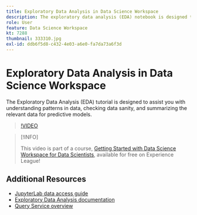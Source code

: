 ```yaml
---
title: Exploratory Data Analysis in Data Science Workspace
description: The exploratory data analysis (EDA) notebook is designed to assist you with discovering patterns in data, checking data sanity, and summarizing the relevant data for predictive models.
role: User
feature: Data Science Workspace
kt: 7288
thumbnail: 333310.jpg
exl-id: ddb6f5d8-c432-4e03-a6e0-fa7da73a6f3d
---
```

# Exploratory Data Analysis in Data Science Workspace

The Exploratory Data Analysis (EDA) tutorial is designed to assist you with understanding patterns in data, checking data sanity, and summarizing the relevant data for predictive models.

>[!VIDEO](https://video.tv.adobe.com/v/333310)

>[!INFO]
>
> This video is part of a course, [Getting Started with Data Science Workspace for Data Scientists](https://experienceleague.adobe.com/?recommended=ExperiencePlatform-U-1-2021.1.dsw), available for free on Experience League!

## Additional Resources

* [JupyterLab data access guide](https://www.adobe.com/go/jupyterlab-notebook-data-access-en)
* [Exploratory Data Analysis documentation](https://experienceleague.adobe.com/docs/experience-platform/data-science-workspace/jupyterlab/eda-notebook.html?lang=en)
* [Query Service overview](http://www.adobe.com/go/query-service-home-en)
